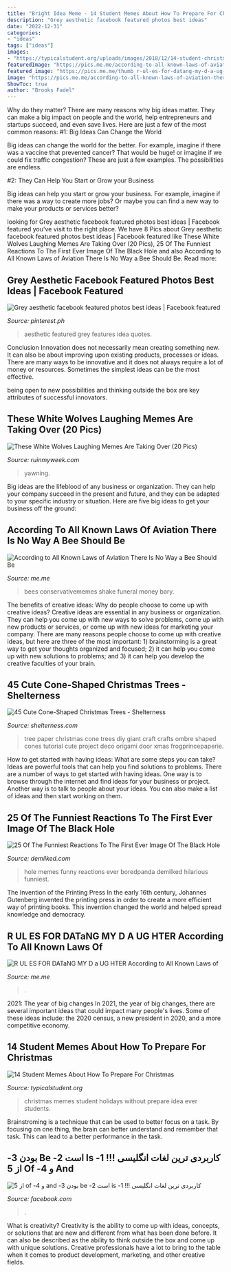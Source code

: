 ```yaml
---
title: "Bright Idea Meme - 14 Student Memes About How To Prepare For Christmas"
description: "Grey aesthetic facebook featured photos best ideas"
date: "2022-12-31"
categories:
- "ideas"
tags: ["ideas"]
images:
- "https://typicalstudent.org/uploads/images/2018/12/14-student-christmas-memes-1.jpg"
featuredImage: "https://pics.me.me/according-to-all-known-laws-of-aviation-there-is-no-64163268.png"
featured_image: "https://pics.me.me/thumb_r-ul-es-for-datang-my-d-a-ug-hter-62847595.png"
image: "https://pics.me.me/according-to-all-known-laws-of-aviation-there-is-no-64163268.png"
ShowToc: true
author: "Brooks Fadel"
---
```



Why do they matter?
There are many reasons why big ideas matter. They can make a big impact on people and the world, help entrepreneurs and startups succeed, and even save lives. Here are just a few of the most common reasons:
#1: Big Ideas Can Change the World

Big ideas can change the world for the better. For example, imagine if there was a vaccine that prevented cancer? That would be huge! or imagine if we could fix traffic congestion? These are just a few examples. The possibilities are endless.

#2: They Can Help You Start or Grow your Business

Big ideas can help you start or grow your business. For example, imagine if there was a way to create more jobs? Or maybe you can find a new way to make your products or services better?

	

		
looking for Grey aesthetic facebook featured photos best ideas | Facebook featured you've visit to the right place. We have 8 Pics about Grey aesthetic facebook featured photos best ideas | Facebook featured like These White Wolves Laughing Memes Are Taking Over (20 Pics), 25 Of The Funniest Reactions To The First Ever Image Of The Black Hole and also According to All Known Laws of Aviation There Is No Way a Bee Should Be. Read more:
		
    
## Grey Aesthetic Facebook Featured Photos Best Ideas | Facebook Featured

<img loading=lazy src="https://i.pinimg.com/736x/24/f4/30/24f43062afe7dfc61a21963b9f75e209.jpg" onerror="this.onerror=null;this.src='https://tse4.mm.bing.net/th?id=OIP.hxezHZBd1MhLKEIqaZzUsgHaHb&amp;pid=15.1';" alt="Grey aesthetic facebook featured photos best ideas | Facebook featured">

_Source: pinterest.ph_

>aesthetic featured grey features idea quotes. 

	

Conclusion
Innovation does not necessarily mean creating something new. It can also be about improving upon existing products, processes or ideas.
There are many ways to be innovative and it does not always require a lot of money or resources. Sometimes the simplest ideas can be the most effective.

 being open to new possibilities and thinking outside the box are key attributes of successful innovators.

    
## These White Wolves Laughing Memes Are Taking Over (20 Pics)

<img loading=lazy src="https://ruinmyweek.com/wp-content/uploads/2020/07/these-yawning-white-wolves-have-become-the-most-relatable-meme-on-the-internet.jpg" onerror="this.onerror=null;this.src='https://tse4.mm.bing.net/th?id=OIP.R5b-APkoCI5jfGwwTv5l-wHaD4&amp;pid=15.1';" alt="These White Wolves Laughing Memes Are Taking Over (20 Pics)">

_Source: ruinmyweek.com_

>yawning. 

	

Big ideas are the lifeblood of any business or organization. They can help your company succeed in the present and future, and they can be adapted to your specific industry or situation. Here are five big ideas to get your business off the ground: 

    
## According To All Known Laws Of Aviation There Is No Way A Bee Should Be

<img loading=lazy src="https://pics.me.me/according-to-all-known-laws-of-aviation-there-is-no-64163268.png" onerror="this.onerror=null;this.src='https://tse4.mm.bing.net/th?id=OIP.GtW6snf4UCgsG6pbtIGBLgHaEc&amp;pid=15.1';" alt="According to All Known Laws of Aviation There Is No Way a Bee Should Be">

_Source: me.me_

>bees conservativememes shake funeral money bary. 

	

The benefits of creative ideas: Why do people choose to come up with creative ideas?
Creative ideas are essential in any business or organization. They can help you come up with new ways to solve problems, come up with new products or services, or come up with new ideas for marketing your company. There are many reasons people choose to come up with creative ideas, but here are three of the most important: 1) brainstorming is a great way to get your thoughts organized and focused; 2) it can help you come up with new solutions to problems; and 3) it can help you develop the creative faculties of your brain.

    
## 45 Cute Cone-Shaped Christmas Trees - Shelterness

<img loading=lazy src="https://i.shelterness.com/2010/12/10-cute-cone-shaped-christmas-trees-10.jpg" onerror="this.onerror=null;this.src='https://tse2.mm.bing.net/th?id=OIP.5ElHscDQ3p54ys8tloGxfQHaK-&amp;pid=15.1';" alt="45 Cute Cone-Shaped Christmas Trees - Shelterness">

_Source: shelterness.com_

>tree paper christmas cone trees diy giant craft crafts ombre shaped cones tutorial cute project deco origami door xmas frogprincepaperie. 

	

How to get started with having ideas: What are some steps you can take?
Ideas are powerful tools that can help you find solutions to problems. There are a number of ways to get started with having ideas. One way is to browse through the internet and find ideas for your business or project. Another way is to talk to people about your ideas. You can also make a list of ideas and then start working on them.

    
## 25 Of The Funniest Reactions To The First Ever Image Of The Black Hole

<img loading=lazy src="https://www.demilked.com/magazine/wp-content/uploads/2019/04/5cb04557dbe4b-funny-black-hole-memes-203-5caf2dbf67a59__700.jpg" onerror="this.onerror=null;this.src='https://tse3.mm.bing.net/th?id=OIP.PMMptE_31229uVu7X4F7RAHaFB&amp;pid=15.1';" alt="25 Of The Funniest Reactions To The First Ever Image Of The Black Hole">

_Source: demilked.com_

>hole memes funny reactions ever boredpanda demilked hilarious funniest. 

	

The Invention of the Printing Press
In the early 16th century, Johannes Gutenberg invented the printing press in order to create a more efficient way of printing books. This invention changed the world and helped spread knowledge and democracy.

    
## R UL ES FOR DATaNG MY D A UG HTER According To All Known Laws Of

<img loading=lazy src="https://pics.me.me/thumb_r-ul-es-for-datang-my-d-a-ug-hter-62847595.png" onerror="this.onerror=null;this.src='https://tse1.mm.bing.net/th?id=OIP.lXD-Rtoo64hyTb-REkK9xQAAAA&amp;pid=15.1';" alt="R UL ES FOR DATaNG MY D a UG HTER According to All Known Laws of">

_Source: me.me_

>. 

	

2021: The year of big changes
In 2021, the year of big changes, there are several important ideas that could impact many people's lives. Some of these ideas include: the 2020 census, a new president in 2020, and a more competitive economy.

    
## 14 Student Memes About How To Prepare For Christmas

<img loading=lazy src="https://typicalstudent.org/uploads/images/2018/12/14-student-christmas-memes-1.jpg" onerror="this.onerror=null;this.src='https://tse2.mm.bing.net/th?id=OIP.Y5kInsp3rLENgMX7d7g1HwHaFq&amp;pid=15.1';" alt="14 Student Memes About How To Prepare For Christmas">

_Source: typicalstudent.org_

>christmas memes student holidays without prepare idea ever students. 

	

Brainstroming is a technique that can be used to better focus on a task. By focusing on one thing, the brain can better understand and remember that task. This can lead to a better performance in the task.

    
## ‫کاربردی ترین لغات انگلیسی !!! 1- Is است 2- Be بودن 3- And و 4- Of از 5

<img loading=lazy src="https://lookaside.fbsbx.com/lookaside/crawler/media/?media_id=105708344733753" onerror="this.onerror=null;this.src='https://tse4.mm.bing.net/th?id=OIP.nTfmQXnQFM6nAk9_8-zSSwHaHP&amp;pid=15.1';" alt="‫کاربردی ترین لغات انگلیسی !!! 1- is است 2- be بودن 3- and و 4- of از 5">

_Source: facebook.com_

>. 

	

What is creativity?
Creativity is the ability to come up with ideas, concepts, or solutions that are new and different from what has been done before. It can also be described as the ability to think outside the box and come up with unique solutions. Creative professionals have a lot to bring to the table when it comes to product development, marketing, and other creative fields.

